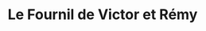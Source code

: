 ---
title: "Le Fournil de Victor et Rémy"
url: /conflans-en-jarnisy/le-fournil-de-victor-et-remy/
shop: Bäckerei
---